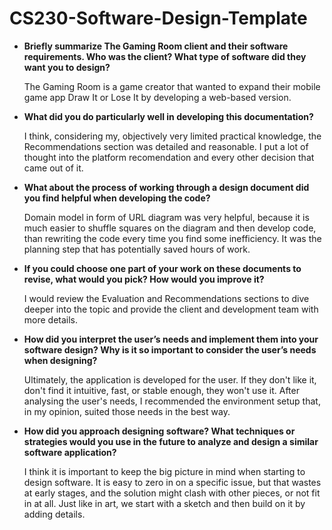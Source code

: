 # CS230-Software-Design-Template

* **Briefly summarize The Gaming Room client and their software requirements. Who was the client? What type of software did they want you to design?**

  The Gaming Room is a game creator that wanted to expand their mobile game app Draw It or Lose It by developing a web-based version.
* **What did you do particularly well in developing this documentation?**
  
  I think, considering my, objectively very limited practical knowledge, the Recommendations section was detailed and reasonable. I put a lot of thought into the platform recomendation and every other decision that came out of it.
* **What about the process of working through a design document did you find helpful when developing the code?**

  Domain model in form of URL diagram was very helpful, because it is much easier to shuffle squares on the diagram and then develop code, than rewriting the code every time you find some inefficiency. It was the planning step that has potentially saved hours of work.
* **If you could choose one part of your work on these documents to revise, what would you pick? How would you improve it?**

  I would review the Evaluation and Recommendations sections to dive deeper into the topic and provide the client and development team with more details.
* **How did you interpret the user’s needs and implement them into your software design? Why is it so important to consider the user’s needs when designing?**

  Ultimately, the application is developed for the user. If they don't like it, don't find it intuitive, fast, or stable enough, they won't use it. After analysing the user's needs, I recommended the environment setup that, in my opinion, suited those needs in the best way.
* **How did you approach designing software? What techniques or strategies would you use in the future to analyze and design a similar software application?**

  I think it is important to keep the big picture in mind when starting to design software. It is easy to zero in on a specific issue, but that wastes at early stages, and the solution might clash with other pieces, or not fit in at all. Just like in art, we start with a sketch and then build on it by adding details.
